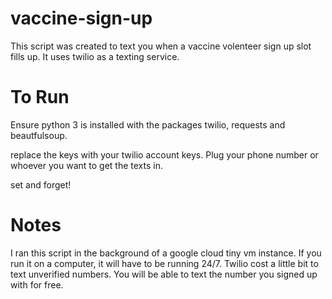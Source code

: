 # vaccine-sign-up

This script was created to text you when a vaccine volenteer sign up slot fills up. It uses twilio as a texting service.


# To Run
Ensure python 3 is installed with the packages twilio, requests and beautfulsoup.

replace the keys with your twilio account keys.
Plug your phone number or whoever you want to get the texts in.

set and forget!

# Notes
I ran this script in the background of a google cloud tiny vm instance. If you run it on a computer, it will have to be running 24/7.
Twilio cost a little bit to text unverified numbers. You will be able to text the number you signed up with for free.
